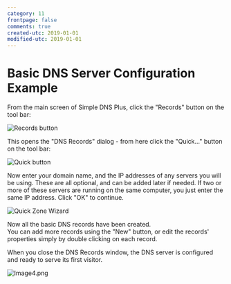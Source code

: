 ```yaml
---
category: 11
frontpage: false
comments: true
created-utc: 2019-01-01
modified-utc: 2019-01-01
---
```

# Basic DNS Server Configuration Example

From the main screen of Simple DNS Plus, click the "Records" button on the tool bar:

![Records button](img/4/1.png)

This opens the "DNS Records" dialog - from here click the "Quick..." button on the tool bar:

![Quick button](img/4/2.png)

Now enter your domain name, and the IP addresses of any servers you will be using. These are all optional, and can be added later if needed. If two or more of these servers are running on the same computer, you just enter the same IP address. Click "OK" to continue.

![Quick Zone Wizard](img/4/3.png)

Now all the basic DNS records have been created.  
You can add more records using the "New" button, or edit the records' properties simply by double clicking on each record. 

When you close the DNS Records window, the DNS server is configured and ready to serve its first visitor.

![Image4.png](img/4/4.png)